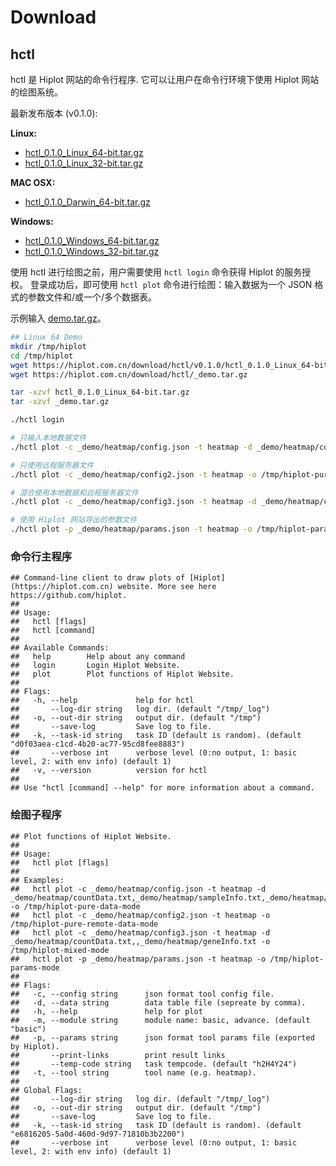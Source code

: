# Download


## hctl

hctl 是 Hiplot 网站的命令行程序. 它可以让用户在命令行环境下使用 Hiplot 网站的绘图系统。

最新发布版本 (v0.1.0):

**Linux:**

- [hctl_0.1.0_Linux_64-bit.tar.gz](https://hiplot.com.cn/download/hctl/v0.1.0/hctl_0.1.0_Linux_64-bit.tar.gz)
- [hctl_0.1.0_Linux_32-bit.tar.gz](https://hiplot.com.cn/download/hctl/v0.1.0/hctl_0.1.0_Linux_32-bit.tar.gz)

**MAC OSX:**

- [hctl_0.1.0_Darwin_64-bit.tar.gz](https://hiplot.com.cn/download/hctl/v0.1.0/hctl_0.1.0_Darwin_64-bit.tar.gz)


**Windows:**

- [hctl_0.1.0_Windows_64-bit.tar.gz](https://hiplot.com.cn/download/hctl/v0.1.0/hctl_0.1.0_Windows_64-bit.tar.gz)
- [hctl_0.1.0_Windows_32-bit.tar.gz](https://hiplot.com.cn/download/hctl/v0.1.0/hctl_0.1.0_Windows_32-bit.tar.gz)

使用 hctl 进行绘图之前，用户需要使用 `hctl login` 命令获得 Hiplot 的服务授权。 登录成功后，即可使用 `hctl plot` 命令进行绘图：输入数据为一个 JSON 格式的参数文件和/或一个/多个数据表。

示例输入 [demo.tar.gz](https://hiplot.com.cn/download/hctl/_demo.tar.gz)。

```bash
## Linux 64 Demo
mkdir /tmp/hiplot
cd /tmp/hiplot
wget https://hiplot.com.cn/download/hctl/v0.1.0/hctl_0.1.0_Linux_64-bit.tar.gz
wget https://hiplot.com.cn/download/hctl/_demo.tar.gz

tar -xzvf hctl_0.1.0_Linux_64-bit.tar.gz
tar -xzvf _demo.tar.gz

./hctl login

# 只输入本地数据文件
./hctl plot -c _demo/heatmap/config.json -t heatmap -d _demo/heatmap/countData.txt,_demo/heatmap/sampleInfo.txt,_demo/heatmap/geneInfo.txt -o /tmp/hiplot-pure-data-mode

# 只使用远程服务器文件
./hctl plot -c _demo/heatmap/config2.json -t heatmap -o /tmp/hiplot-pure-remote-data-mode

# 混合使用本地数据和远程服务器文件
./hctl plot -c _demo/heatmap/config3.json -t heatmap -d _demo/heatmap/countData.txt,,_demo/heatmap/geneInfo.txt -o /tmp/hiplot-mixed-mode

# 使用 Hiplot 网站导出的参数文件
./hctl plot -p _demo/heatmap/params.json -t heatmap -o /tmp/hiplot-params-mode
```

### 命令行主程序


```
## Command-line client to draw plots of [Hiplot](https://hiplot.com.cn) website. More see here https://github.com/hiplot.
## 
## Usage:
##   hctl [flags]
##   hctl [command]
## 
## Available Commands:
##   help        Help about any command
##   login       Login Hiplot Website.
##   plot        Plot functions of Hiplot Website.
## 
## Flags:
##   -h, --help             help for hctl
##       --log-dir string   log dir. (default "/tmp/_log")
##   -o, --out-dir string   output dir. (default "/tmp")
##       --save-log         Save log to file.
##   -k, --task-id string   task ID (default is random). (default "d0f03aea-c1cd-4b20-ac77-95cd8fee8883")
##       --verbose int      verbose level (0:no output, 1: basic level, 2: with env info) (default 1)
##   -v, --version          version for hctl
## 
## Use "hctl [command] --help" for more information about a command.
```

### 绘图子程序


```
## Plot functions of Hiplot Website.
## 
## Usage:
##   hctl plot [flags]
## 
## Examples:
##   hctl plot -c _demo/heatmap/config.json -t heatmap -d _demo/heatmap/countData.txt,_demo/heatmap/sampleInfo.txt,_demo/heatmap/geneInfo.txt -o /tmp/hiplot-pure-data-mode
##   hctl plot -c _demo/heatmap/config2.json -t heatmap -o /tmp/hiplot-pure-remote-data-mode
##   hctl plot -c _demo/heatmap/config3.json -t heatmap -d _demo/heatmap/countData.txt,,_demo/heatmap/geneInfo.txt -o /tmp/hiplot-mixed-mode
##   hctl plot -p _demo/heatmap/params.json -t heatmap -o /tmp/hiplot-params-mode
## 
## Flags:
##   -c, --config string      json format tool config file.
##   -d, --data string        data table file (sepreate by comma).
##   -h, --help               help for plot
##   -m, --module string      module name: basic, advance. (default "basic")
##   -p, --params string      json format tool params file (exported by Hiplot).
##       --print-links        print result links
##       --temp-code string   task tempcode. (default "h2H4Y24")
##   -t, --tool string        tool name (e.g. heatmap).
## 
## Global Flags:
##       --log-dir string   log dir. (default "/tmp/_log")
##   -o, --out-dir string   output dir. (default "/tmp")
##       --save-log         Save log to file.
##   -k, --task-id string   task ID (default is random). (default "e6816205-5a0d-460d-9d97-71810b3b2200")
##       --verbose int      verbose level (0:no output, 1: basic level, 2: with env info) (default 1)
```

